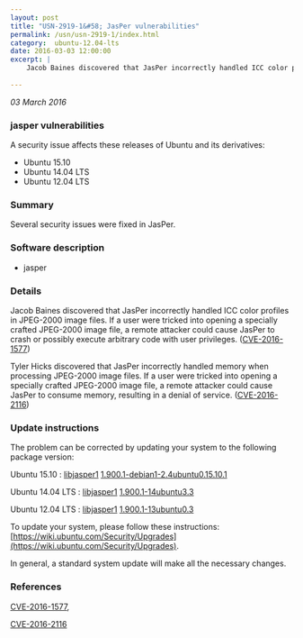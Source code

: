 ```yaml
---
layout: post
title: "USN-2919-1&#58; JasPer vulnerabilities"
permalink: /usn/usn-2919-1/index.html
category:  ubuntu-12.04-lts
date: 2016-03-03 12:00:00
excerpt: |
    Jacob Baines discovered that JasPer incorrectly handled ICC color profiles in JPEG-2000 image files. If a user were tricked into opening a specially crafted JPEG-2000 image file, a remote attacker could cause JasPer to crash or possibly execute arbitrary code with user privileges. ([CVE-2016-1577](http://people.ubuntu.com/~ubuntu-security/cve/CVE-2016-1577))
    
--- 
```

 
 

*03 March 2016*

### jasper vulnerabilities

A security issue affects these releases of Ubuntu and its derivatives:

* Ubuntu 15.10
* Ubuntu 14.04 LTS
* Ubuntu 12.04 LTS

### Summary

Several security issues were fixed in JasPer. 

### Software description

* jasper 

### Details

Jacob Baines discovered that JasPer incorrectly handled ICC color profiles in JPEG-2000 image files. If a user were tricked into opening a specially crafted JPEG-2000 image file, a remote attacker could cause JasPer to crash or possibly execute arbitrary code with user privileges. ([CVE-2016-1577](http://people.ubuntu.com/~ubuntu-security/cve/CVE-2016-1577))

Tyler Hicks discovered that JasPer incorrectly handled memory when processing JPEG-2000 image files. If a user were tricked into opening a specially crafted JPEG-2000 image file, a remote attacker could cause JasPer to consume memory, resulting in a denial of service. ([CVE-2016-2116](http://people.ubuntu.com/~ubuntu-security/cve/CVE-2016-2116)) 

### Update instructions

The problem can be corrected by updating your system to the following package version:

Ubuntu 15.10
 : [libjasper1](https://launchpad.net/ubuntu/+source/jasper) <span> [1.900.1-debian1-2.4ubuntu0.15.10.1](https://launchpad.net/ubuntu/+source/jasper/1.900.1-debian1-2.4ubuntu0.15.10.1) </span> 

Ubuntu 14.04 LTS
 : [libjasper1](https://launchpad.net/ubuntu/+source/jasper) <span> [1.900.1-14ubuntu3.3](https://launchpad.net/ubuntu/+source/jasper/1.900.1-14ubuntu3.3) </span> 

Ubuntu 12.04 LTS
 : [libjasper1](https://launchpad.net/ubuntu/+source/jasper) <span> [1.900.1-13ubuntu0.3](https://launchpad.net/ubuntu/+source/jasper/1.900.1-13ubuntu0.3) </span> 

To update your system, please follow these instructions: [https://wiki.ubuntu.com/Security/Upgrades](https://wiki.ubuntu.com/Security/Upgrades).

In general, a standard system update will make all the necessary changes. 

### References

 
 [CVE-2016-1577](http://people.ubuntu.com/~ubuntu-security/cve/CVE-2016-1577), 

 [CVE-2016-2116](http://people.ubuntu.com/~ubuntu-security/cve/CVE-2016-2116)
 

